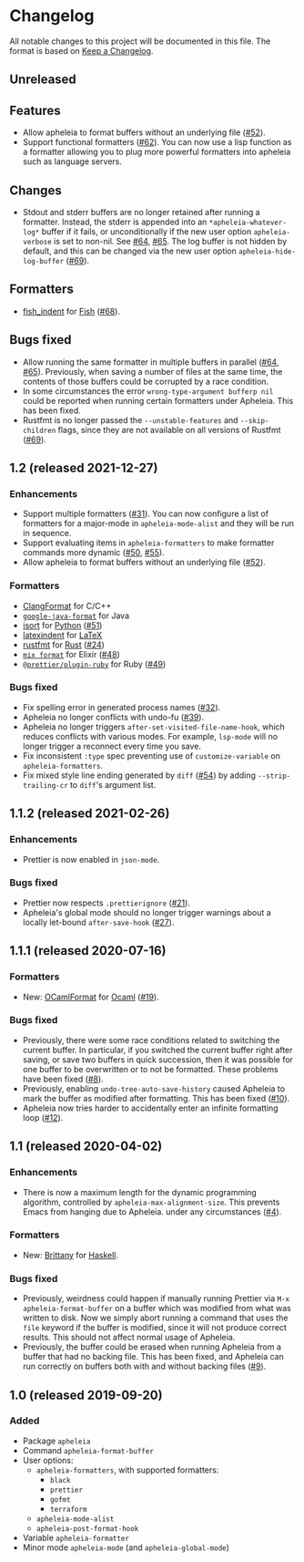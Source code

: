 # Changelog

All notable changes to this project will be documented in this file.
The format is based on [Keep a Changelog].

## Unreleased
## Features
* Allow apheleia to format buffers without an underlying file ([#52]).
* Support functional formatters ([#62]). You can now use a lisp
  function as a formatter allowing you to plug more powerful
  formatters into apheleia such as language servers.

## Changes
* Stdout and stderr buffers are no longer retained after running a
  formatter. Instead, the stderr is appended into an
  `*apheleia-whatever-log*` buffer if it fails, or unconditionally if
  the new user option `apheleia-verbose` is set to non-nil. See [#64],
  [#65]. The log buffer is not hidden by default, and this can be
  changed via the new user option `apheleia-hide-log-buffer` ([#69]).

## Formatters
* [fish\_indent](https://fishshell.com/docs/current/cmds/fish_indent.html)
  for [Fish](https://fishshell.com/) ([#68]).

## Bugs fixed
* Allow running the same formatter in multiple buffers in parallel
  ([#64], [#65]). Previously, when saving a number of files at the
  same time, the contents of those buffers could be corrupted by a
  race condition.
* In some circumstances the error `wrong-type-argument bufferp nil`
  could be reported when running certain formatters under Apheleia.
  This has been fixed.
* Rustfmt is no longer passed the `--unstable-features` and
  `--skip-children` flags, since they are not available on all
  versions of Rustfmt ([#69]).

[#52]: https://github.com/raxod502/apheleia/issues/52
[#60]: https://github.com/raxod502/apheleia/issues/60
[#62]: https://github.com/raxod502/apheleia/issues/62
[#64]: https://github.com/raxod502/apheleia/issues/64
[#65]: https://github.com/raxod502/apheleia/pull/65
[#68]: https://github.com/raxod502/apheleia/issues/68
[#69]: https://github.com/raxod502/apheleia/issues/69

## 1.2 (released 2021-12-27)
### Enhancements
* Support multiple formatters ([#31]). You can now configure a list of
  formatters for a major-mode in `apheleia-mode-alist` and they will
  be run in sequence.
* Support evaluating items in `apheleia-formatters` to make formatter
  commands more dynamic ([#50], [#55]).
* Allow apheleia to format buffers without an underlying file ([#52]).

### Formatters
* [ClangFormat](https://clang.llvm.org/docs/ClangFormat.html) for
  C/C++
* [`google-java-format`](https://github.com/google/google-java-format)
  for Java
* [isort](https://github.com/PyCQA/isort) for
  [Python](https://www.python.org/) ([#51])
* [latexindent](https://ctan.org/pkg/latexindent?lang=en) for
  [LaTeX](https://www.latex-project.org/)
* [rustfmt](https://github.com/rust-lang/rustfmt) for
  [Rust](https://www.rust-lang.org/) ([#24])
* [`mix format`](https://hexdocs.pm/mix/1.12/Mix.Tasks.Format.html)
  for Elixir ([#48])
* [`@prettier/plugin-ruby`](https://github.com/prettier/plugin-ruby)
  for Ruby ([#49])

### Bugs fixed
* Fix spelling error in generated process names ([#32]).
* Apheleia no longer conflicts with undo-fu ([#39]).
* Apheleia no longer triggers `after-set-visited-file-name-hook`,
  which reduces conflicts with various modes. For example, `lsp-mode`
  will no longer trigger a reconnect every time you save.
* Fix inconsistent `:type` spec preventing use of `customize-variable`
  on `apheleia-formatters`.
* Fix mixed style line ending generated by `diff` ([#54]) by adding
  `--strip-trailing-cr` to `diff`'s argument list.

[#24]: https://github.com/raxod502/apheleia/pull/24
[#30]: https://github.com/raxod502/apheleia/issues/30
[#31]: https://github.com/raxod502/apheleia/issues/31
[#32]: https://github.com/raxod502/apheleia/pull/32
[#39]: https://github.com/raxod502/apheleia/issues/39
[#48]: https://github.com/raxod502/apheleia/pull/48
[#49]: https://github.com/raxod502/apheleia/pull/49
[#50]: https://github.com/raxod502/apheleia/pull/50
[#51]: https://github.com/raxod502/apheleia/pull/51
[#52]: https://github.com/raxod502/apheleia/issues/52
[#54]: https://github.com/raxod502/apheleia/pull/54
[#55]: https://github.com/raxod502/apheleia/issues/55
[#64]: https://github.com/raxod502/apheleia/issues/64
[#65]: https://github.com/raxod502/apheleia/pull/65

## 1.1.2 (released 2021-02-26)
### Enhancements
* Prettier is now enabled in `json-mode`.

### Bugs fixed
* Prettier now respects `.prettierignore` ([#21]).
* Apheleia's global mode should no longer trigger warnings about a locally
  let-bound `after-save-hook` ([#27]).

[#21]: https://github.com/raxod502/apheleia/issues/21
[#27]: https://github.com/raxod502/apheleia/issues/27

## 1.1.1 (released 2020-07-16)
### Formatters
* New: [OCamlFormat](https://github.com/ocaml-ppx/ocamlformat) for
  [Ocaml](https://ocaml.org/) ([#19]).

### Bugs fixed
* Previously, there were some race conditions related to switching the
  current buffer. In particular, if you switched the current buffer
  right after saving, or save two buffers in quick succession, then it
  was possible for one buffer to be overwritten or to not be
  formatted. These problems have been fixed ([#8]).
* Previously, enabling `undo-tree-auto-save-history` caused Apheleia
  to mark the buffer as modified after formatting. This has been
  fixed ([#10]).
* Apheleia now tries harder to accidentally enter an infinite
  formatting loop ([#12]).

[#8]: https://github.com/raxod502/apheleia/issues/8
[#10]: https://github.com/raxod502/apheleia/issues/10
[#12]: https://github.com/raxod502/apheleia/pull/12
[#19]: https://github.com/raxod502/apheleia/pull/19

## 1.1 (released 2020-04-02)
### Enhancements
* There is now a maximum length for the dynamic programming algorithm,
  controlled by `apheleia-max-alignment-size`. This prevents Emacs
  from hanging due to Apheleia. under any circumstances ([#4]).

### Formatters
* New: [Brittany](https://hackage.haskell.org/package/brittany) for
  [Haskell](https://www.haskell.org/).

### Bugs fixed
* Previously, weirdness could happen if manually running Prettier via
  `M-x apheleia-format-buffer` on a buffer which was modified from
  what was written to disk. Now we simply abort running a command that
  uses the `file` keyword if the buffer is modified, since it will not
  produce correct results. This should not affect normal usage of
  Apheleia.
* Previously, the buffer could be erased when running Apheleia from a
  buffer that had no backing file. This has been fixed, and Apheleia
  can run correctly on buffers both with and without backing files
  ([#9]).

[#4]: https://github.com/raxod502/apheleia/issues/4
[#9]: https://github.com/raxod502/apheleia/pull/9

## 1.0 (released 2019-09-20)
### Added
* Package `apheleia`
* Command `apheleia-format-buffer`
* User options:
  * `apheleia-formatters`, with supported formatters:
    * `black`
    * `prettier`
    * `gofmt`
    * `terraform`
  * `apheleia-mode-alist`
  * `apheleia-post-format-hook`
* Variable `apheleia-formatter`
* Minor mode `apheleia-mode` (and `apheleia-global-mode`)

[keep a changelog]: https://keepachangelog.com/en/1.0.0/
